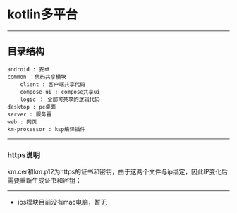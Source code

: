 # kotlin多平台

---

## 目录结构
~~~
android : 安卓
common ：代码共享模块
    client : 客户端共享代码
    compose-ui : compose共享ui
    logic ： 全部可共享的逻辑代码
desktop : pc桌面
server : 服务器
web : 网页
km-processor : ksp编译插件
~~~

---

### https说明

km.cer和km.p12为https的证书和密钥，由于这两个文件与ip绑定，因此IP变化后需要重新生成证书和密钥；

---

* ios模块目前没有mac电脑，暂无

